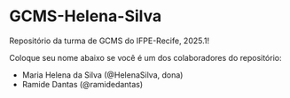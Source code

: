 # GCMS-Helena-Silva
Repositório da turma de GCMS do IFPE-Recife, 2025.1!

Coloque seu nome abaixo se você é um dos colaboradores do repositório:

- Maria Helena da Silva (@HelenaSilva, dona)
- Ramide Dantas (@ramidedantas)


